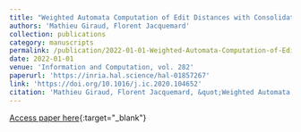 ```yaml
---
title: "Weighted Automata Computation of Edit Distances with Consolidations and Fragmentations"
authors: 'Mathieu Giraud, Florent Jacquemard'
collection: publications
category: manuscripts
permalink: /publication/2022-01-01-Weighted-Automata-Computation-of-Edit-Distances-with-Consolidations-and-Fragmentations
date: 2022-01-01
venue: 'Information and Computation, vol. 282'
paperurl: 'https://inria.hal.science/hal-01857267'
link: 'https://doi.org/10.1016/j.ic.2020.104652'
citation: 'Mathieu Giraud, Florent Jacquemard, &quot;Weighted Automata Computation of Edit Distances with Consolidations and Fragmentations&quot; Information and Computation, vol. 282, 2022.'
---
```

[Access paper here](https://doi.org/10.1016/j.ic.2020.104652){:target="_blank"}
